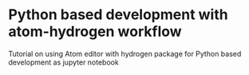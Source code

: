 # Python based development with atom-hydrogen workflow
Tutorial on using Atom editor with hydrogen package for Python based development as jupyter notebook
